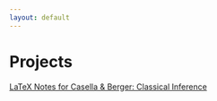 ```yaml
---
layout: default
---
```


# Projects

[LaTeX Notes for Casella & Berger: Classical Inference](https://bookdown.org/moramile/Classical-Inference/)


